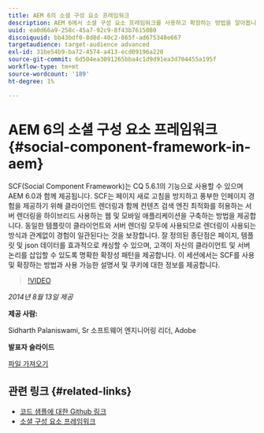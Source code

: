 ```yaml
---
title: AEM 6의 소셜 구성 요소 프레임워크
description: AEM 6에서 소셜 구성 요소 프레임워크를 사용하고 확장하는 방법을 알아봅니다. 사용 가능한 설명서 및 쿠키에 대한 정보를 얻습니다.
uuid: ea0d66a9-258c-45a7-92c9-8f43b7615080
discoiquuid: bb43bdf0-8d8d-40c2-865f-ad675348e667
targetaudience: target-audience advanced
exl-id: 31be54b9-ba72-4574-a413-ecd09196a220
source-git-commit: 6d504ea3091265bba4c1d9d91ea3d704455a195f
workflow-type: tm+mt
source-wordcount: '189'
ht-degree: 1%

---
```


# AEM 6의 소셜 구성 요소 프레임워크{#social-component-framework-in-aem}

SCF(Social Component Framework)는 CQ 5.6.1의 기능으로 사용할 수 있으며 AEM 6.0과 함께 제공됩니다. SCF는 페이지 새로 고침을 방지하고 풍부한 인페이지 경험을 제공하기 위해 클라이언트 렌더링과 함께 컨텐츠 검색 엔진 최적화를 허용하는 서버 렌더링을 하이브리드 사용하는 웹 및 모바일 애플리케이션을 구축하는 방법을 제공합니다. 동일한 템플릿이 클라이언트와 서버 렌더링 모두에 사용되므로 렌더링이 사용되는 방식과 관계없이 경험이 일관된다는 것을 보장합니다. 잘 정의된 종단점은 페이지, 템플릿 및 json 데이터를 효과적으로 캐싱할 수 있으며, 고객이 자신의 클라이언트 및 서버 논리를 삽입할 수 있도록 명확한 확장성 패턴을 제공합니다. 이 세션에서는 SCF를 사용 및 확장하는 방법과 사용 가능한 설명서 및 쿠키에 대한 정보를 제공합니다.

>[!VIDEO](https://video.tv.adobe.com/v/19464/?quality=9)

*2014년 8월 13일 제공*

**제공 사람:**

Sidharth Palaniswami, Sr 소프트웨어 엔지니어링 리더, Adobe

**발표자 슬라이드**

[파일 가져오기](assets/scf-gems.pdf)

## 관련 링크 {#related-links}

* [코드 샘플에 대한 Github 링크](https://github.com/Adobe-Marketing-Cloud/aem-scf-sample-components-extension)
* [소셜 구성 요소 프레임워크](http://docs.adobe.com/content/docs/en/aem/6-0/develop/social-communities/scf.html)
